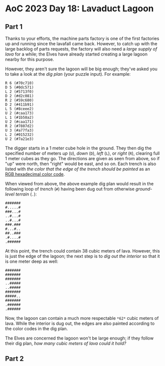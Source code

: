 # AoC 2023 Day 18: Lavaduct Lagoon

## Part 1

Thanks to your efforts, the machine parts factory is one of the first factories up and running since the lavafall came back. However, to catch up with the large backlog of parts requests, the factory will also need a *large supply of lava* for a while; the Elves have already started creating a large lagoon nearby for this purpose.


However, they aren't sure the lagoon will be big enough; they've asked you to take a look at the *dig plan* (your puzzle input). For example:



```
R 6 (#70c710)
D 5 (#0dc571)
L 2 (#5713f0)
D 2 (#d2c081)
R 2 (#59c680)
D 2 (#411b91)
L 5 (#8ceee2)
U 2 (#caa173)
L 1 (#1b58a2)
U 2 (#caa171)
R 2 (#7807d2)
U 3 (#a77fa3)
L 2 (#015232)
U 2 (#7a21e3)

```

The digger starts in a 1 meter cube hole in the ground. They then dig the specified number of meters *up* (`U`), *down* (`D`), *left* (`L`), or *right* (`R`), clearing full 1 meter cubes as they go. The directions are given as seen from above, so if "up" were north, then "right" would be east, and so on. Each trench is also listed with *the color that the edge of the trench should be painted* as an [RGB hexadecimal color code](https://en.wikipedia.org/wiki/RGB_color_model#Numeric_representations).


When viewed from above, the above example dig plan would result in the following loop of *trench* (`#`) having been dug out from otherwise *ground-level terrain* (`.`):



```
#######
#.....#
###...#
..#...#
..#...#
###.###
#...#..
##..###
.#....#
.######

```

At this point, the trench could contain 38 cubic meters of lava. However, this is just the edge of the lagoon; the next step is to *dig out the interior* so that it is one meter deep as well:



```
#######
#######
#######
..#####
..#####
#######
#####..
#######
.######
.######

```

Now, the lagoon can contain a much more respectable `*62*` cubic meters of lava. While the interior is dug out, the edges are also painted according to the color codes in the dig plan.


The Elves are concerned the lagoon won't be large enough; if they follow their dig plan, *how many cubic meters of lava could it hold?*

## Part 2


